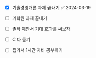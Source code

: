 - [x] 기술경영개론 과제 끝내기 ✅ 2024-03-19
- [ ] 기학원 과제 끝내기 
- [ ] 졸작 제안서 기대 효과를 써보자 
- [ ] C 다 듣기 
- [ ] 집가서 1시간 자바 공부하기 

